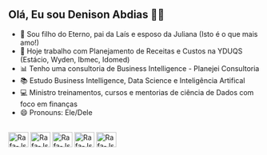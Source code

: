 ## Olá, Eu sou Denison Abdias ✌🏾

- 💙 Sou filho do Eterno, pai da Laís e esposo da Juliana (Isto é o que mais amo!)
- 💼 Hoje trabalho com Planejamento de Receitas e Custos na YDUQS (Estácio, Wyden, Ibmec, Idomed)
- 📊 Tenho uma consultoria de Business Intelligence - Planejei Consultoria
- 📚 Estudo Business Intelligence, Data Science e Inteligência Artifical
- 💻 Ministro treinamentos, cursos e mentorias de ciência de Dados com foco em finanças
- 😄 Pronouns: Ele/Dele
<Div style="Display: inline_block"><br>
  <img align="center" alt="Rafa-Js" height="30" width="40" src="https://cdn.jsdelivr.net/gh/devicons/devicon@latest/icons/azuresqldatabase/azuresqldatabase-original.svg" />
  <img align="center" alt="Rafa-Js" height="30" width="40" src="https://cdn.jsdelivr.net/gh/devicons/devicon@latest/icons/azure/azure-original.svg" />          
  <img align="center" alt="Rafa-Js" height="30" width="40" src="https://cdn.jsdelivr.net/gh/devicons/devicon@latest/icons/postgresql/postgresql-original-wordmark.svg" />          
  <img align="center" alt="Rafa-Js" height="30" width="40" src="https://cdn.jsdelivr.net/gh/devicons/devicon@latest/icons/python/python-original-wordmark.svg" />
  <img align="center" alt="Rafa-Js" height="30" width="40" src="https://cdn.jsdelivr.net/gh/devicons/devicon@latest/icons/microsoftsqlserver/microsoftsqlserver-original-wordmark.svg" />                 
</Div>
